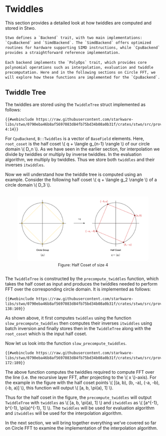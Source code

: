 # Twiddles

This section provides a detailed look at how twiddles are computed and stored in Stwo.

```admonish
Stwo defines a `Backend` trait, with two main implementations: `CpuBackend` and `SimdBackend`. The `SimdBackend` offers optimized routines for hardware supporting SIMD instructions, while `CpuBackend` provides a straightforward reference implementation.

Each backend implements the `PolyOps` trait, which provides core polynomial operations such as interpolation, evaluation and twiddle precomputation. Here and in the following sections on Circle FFT, we will explore how these functions are implemented for the `CpuBackend`.
```

## Twiddle Tree

The twiddles are stored using the `TwiddleTree` struct implemented as follows:

```rust,no_run,noplayground
{{#webinclude https://raw.githubusercontent.com/starkware-libs/stwo/0790eba46b8af5697083d84fb75bd34b08a0b31f/crates/stwo/src/prover/poly/twiddles.rs 4:14}}
```

For `CpuBackend`, `B::Twiddles` is a vector of `BaseField` elements. Here, `root_coset` is the half coset \\( q + \langle g_{n-1} \rangle \\) of our circle domain \\( D_n \\). As we have seen in the earlier section, for interpolation we divide by twiddles or multiply by inverse twiddles. In the evaluation algorithm, we multiply by twiddles. Thus we store both `twiddles` and their inverses `itwiddles`.

Now we will understand how the twiddle tree is computed using an example. Consider the following half coset \\( q + \langle g_2 \rangle \\) of a circle domain \\( D_3 \\).

<div style="text-align: center;">
    <figure id="fig-half-coset" style="display: inline-block;">
    <img src="../figures/half-coset.svg" width="800px" style="border-radius: 8px;" />
        <figcaption><span style="font-size: 0.9em">Figure: Half Coset of size 4</span></figcaption>
    </figure>
</div>

The `TwiddleTree` is constructed by the `precompute_twiddles` function, which takes the half coset as input and produces the twiddles needed to perform FFT over the corresponding circle domain. It is implemented as follows:

```rust,no_run,noplayground
{{#webinclude https://raw.githubusercontent.com/starkware-libs/stwo/0790eba46b8af5697083d84fb75bd34b08a0b31f/crates/stwo/src/prover/backend/cpu/circle.rs 138:169}}
```
As shown above, it first computes `twiddles` using the function `slow_precompute_twiddles` then computes their inverses `itwiddles` using batch inversion and finally stores then in the `TwiddleTree` along with the `root_coset` which is the input half coset.

Now let us look into the function `slow_precompute_twiddles`.
```rust,no_run,noplayground
{{#webinclude https://raw.githubusercontent.com/starkware-libs/stwo/0790eba46b8af5697083d84fb75bd34b08a0b31f/crates/stwo/src/prover/backend/cpu/circle.rs 172:189}}
```
The above function computes the twiddles required to compute FFT over the line (i.e. the recursive layer FFT, after projecting to the \\( x \\)-axis). For the example in the figure with the half coset points \\( [(a, b), (b, -a), (-a, -b), (-b, a)] \\), this function will output \\( [a, b, \pi(a), 1] \\).

Thus for the half coset in the figure, the `precompute_twiddles` will output `TwiddleTree` with `twiddles` as \\( [a, b, \pi(a), 1] \\) and `itwiddles` as \\( [a^{-1}, b^{-1}, \pi(a)^{-1}, 1] \\). The `twiddles` will be used for evaluation algorithm and `itwiddles` will be used for the interpolation algorithm.

In the next section, we will bring together everything we've covered so far on Circle FFT to examine the implementation of the interpolation algorithm.